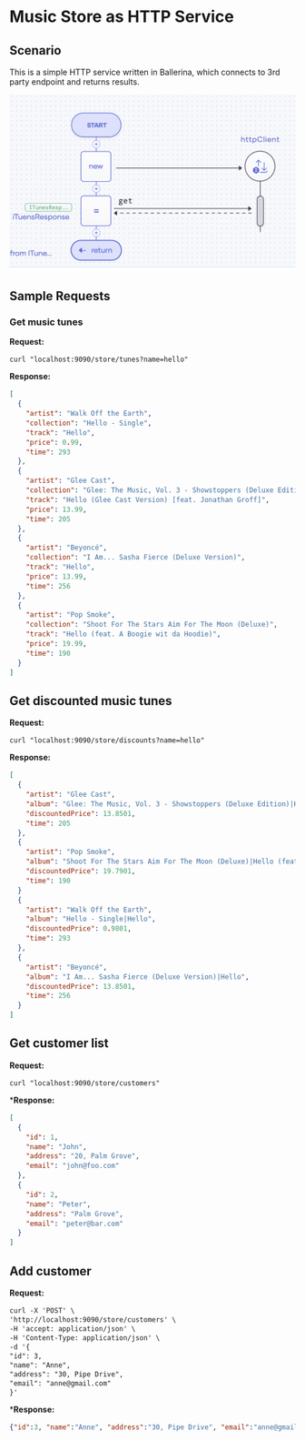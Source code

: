 # Music Store as HTTP Service

## Scenario

This is a simple HTTP service written in Ballerina, which connects to 3rd party endpoint and returns results. 

<img src="../images/MusicStore.png" width='550' align=center/>


## Sample Requests

### Get music tunes

**Request:**
```shell
curl "localhost:9090/store/tunes?name=hello"
```

**Response:**
```json
[
  {
    "artist": "Walk Off the Earth",
    "collection": "Hello - Single",
    "track": "Hello",
    "price": 0.99,
    "time": 293
  },
  {
    "artist": "Glee Cast",
    "collection": "Glee: The Music, Vol. 3 - Showstoppers (Deluxe Edition)",
    "track": "Hello (Glee Cast Version) [feat. Jonathan Groff]",
    "price": 13.99,
    "time": 205
  },
  {
    "artist": "Beyoncé",
    "collection": "I Am... Sasha Fierce (Deluxe Version)",
    "track": "Hello",
    "price": 13.99,
    "time": 256
  },
  {
    "artist": "Pop Smoke",
    "collection": "Shoot For The Stars Aim For The Moon (Deluxe)",
    "track": "Hello (feat. A Boogie wit da Hoodie)",
    "price": 19.99,
    "time": 190
  }
]
```

## Get discounted music tunes

**Request:**
```shell
curl "localhost:9090/store/discounts?name=hello"
```

**Response:**
```json
[
  {
    "artist": "Glee Cast",
    "album": "Glee: The Music, Vol. 3 - Showstoppers (Deluxe Edition)|Hello (Glee Cast Version) [feat. Jonathan Groff]",
    "discountedPrice": 13.8501,
    "time": 205
  },
  {
    "artist": "Pop Smoke",
    "album": "Shoot For The Stars Aim For The Moon (Deluxe)|Hello (feat. A Boogie wit da Hoodie)",
    "discountedPrice": 19.7901,
    "time": 190
  }
  {
    "artist": "Walk Off the Earth",
    "album": "Hello - Single|Hello",
    "discountedPrice": 0.9801,
    "time": 293
  },
  {
    "artist": "Beyoncé",
    "album": "I Am... Sasha Fierce (Deluxe Version)|Hello",
    "discountedPrice": 13.8501,
    "time": 256
  }
]
```

## Get customer list

**Request:**

```shell
curl "localhost:9090/store/customers"
```

***Response:**

```json
[
  {
    "id": 1,
    "name": "John",
    "address": "20, Palm Grove",
    "email": "john@foo.com"
  },
  {
    "id": 2,
    "name": "Peter",
    "address": "Palm Grove",
    "email": "peter@bar.com"
  }
]
```

## Add customer 

**Request:**

```shell
curl -X 'POST' \
'http://localhost:9090/store/customers' \
-H 'accept: application/json' \
-H 'Content-Type: application/json' \
-d '{
"id": 3,
"name": "Anne",
"address": "30, Pipe Drive",
"email": "anne@gmail.com"
}'
```

***Response:**

```json
{"id":3, "name":"Anne", "address":"30, Pipe Drive", "email":"anne@gmail.com"}
```